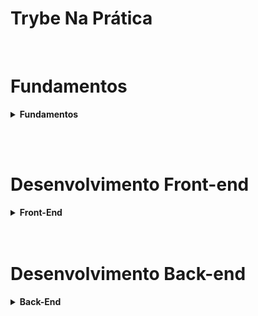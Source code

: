 # Trybe Na Prática 
</br>

# Fundamentos
<details>
<Summary><b>Fundamentos</b></Summary>
</br>

## Bloco 01:  Unix & Bash

```
01 Fundamentos do Desenvolvimento Web
```
```
02 Introdução - Unix & Shell
```
```
03 Unix & Bash - Parte 1
```
```
04 Unix & Bash - Parte 2
```
</br>

## Bloco 02:  Git, GitHub e Internt

```
01 Git & Github - O que é e para que serve
```

```
02 Git & Github - Entendendo os comandos
```
```
03 Internet - Entendendo como ela funciona
```
</br>

## Bloco 03: Introdução a HTML e CSS

 ```
01 Introdução -  HTML & CSS / Estrutura da página
 ```
 ```
02 HTML & CSS - Primeiros passos em css
 ```
 ```
03 HTML & CSS - Seletores e posiciomento
 ```
 ```
04 HTML Semântico
 ```
 ```
05 Projeto - Lessons Learned
 ```
 </br>

## Bloco 04: Introdução à JavaScript e Lógica de Programação
```
01 Introdução - JavaScript
```
```
02 Javascript - Array e loop For 
```
```
03 Javascript - Lógica de Programação e Algoritmos
```
```
04 Javascript - Objetos e funções
```
```
05 Projeto - Playgrond Funcitions
```
</br>


## Bloco 05: JavaScript: DOM, Eventos e Web Storage
```

```

</br>

## Bloco 06: HTML e CSS: Forms, Flexbox e Responsivo
</br>

## Bloco 07: Introdução à JavaScript ES6 e Testes Unitários
</br>

## Bloco 08: Higher Order Functions do JavaScript ES6
</br>

## Bloco 09: JavaScript Assíncrono e Promises
</br>

## Bloco 10: Testes automatizados com Jest

</details>

</br></br>

# Desenvolvimento Front-end

<details>
<summary> <b>Front-End</b> </summary>
</br>

## Bloco 11: Introducao à React
```
01 Introducao - Front-end / react / "hello, world no react"
```
```
02 Componentes React
```
```
03 Projeto - Movie Cards Library
```
</br>

## Bloco 12: Componentes com Estado, Eventos e Formulários com React
```
01 Componentes com estado e eventos
```
```
02 Formulários no React
```
```
03 Projeto - Movie card Libray Statefull
```
</br>

## Bloco 13: Ciclo de vida de Componentes e React Router
```
01 Ciclo de vida de componentes
```
```
02 React Router
```
```
03 Projeto: Movie Cards Libray Crud
```
</br>

## Bloco 14: Metodologia Ágeis
```
01 Metodologia Ágeis
```
```
02 Projeto - Frontend
```
</br>

## Bloco 15: Teste automotizados com React testing Libray
```
01 RTL - Primeiros passos
```
```
02 RTL - Mocks e Inputl
```
```
03 RTL - Testando React Router
```
```
04 Projeto - testes em React
```
</br>

## Bloco 16: Gerenciamento de estado com Redux
```
01 Introdução ao Redux - O estado global da aplicação
```
```
02 Usando o Redux no React
```
```
03 Usando o Redux no React - Prática
```
```
04 Usando o Redux no React = Actions Assíncronas
```
```
05 Testes em React-Redux
```
```
06 Projeto Trybe Wallet
```
</br>

## Bloco 17: Projeto Jogo da Trivia
```
Projeto - Jogo de Trivia
```

## Bloco 18: Context API e React Hooks
```
01 Context API do React
```
```
02 React Hooks - useState e useContext
```
```
03 React Hooks - userEffect e Hooks customizados
```
```
04 Projeto - Starwars Database com context API e Hooks
```
</br>

## Bloco 19: Projeto App de Receitas

```
01 Projeto - App de Receitas
```
</details>
</br></br>

# Desenvolvimento Back-end

<details>
<summary><b>Back-End</b></summary>
</br>

## Bloco 20: Introdução à SQL
```
01 Introducao - Back-end / Bancos de dados relacionais / Banco de SQL
```
```
02 Encontrando dados em um banco de dados
```
```
03 Filtrando dados de forma especifica
```
```
04 Manipulando tables
```
```
05 Projeto - All For One
```

</br>

## Bloco 21: Funções SQL, Joins e Subqueries
```
01 Funções mais usados no SQL
```
```
02 Descomplicando JOINs, UNIONs e Subqueries
```
```
03 Stored Routines & Stored Functions
```
```
04 Projeto - Vocabulary Booster
```
</br>

## Bloco 22: Normalização e Modelagem de Banco de Dados
```
01 Transformando Ideias em um modelo de banco de dados - Parte1
```
```
02 Normalização, Formas Normais e Durmps
```
```
03 Transformando ideias em um modelo de banco de dados - parte 2
```
```
Projeto One For All
```
</br>

## Bloco 23:  Introdução ao MongoDB
```
01 Introdução NoSQL / MongoDB Introducao
```
```
02 Filter Operators
```
```
03 Projeto - Data Flights
```
</br>

## Bloco 24: MongoDB: updates simples e complexos
```
01 Updates Simples
```
```
02 Updates Complexos - Array- Parte 1
```
```
03 Updates Complecos - Array - Parte 2
```
```
04 Projeto - Commerce
```
</br>

## Bloco 25: MongoDB: Aggregation Framework
```
01 Aggregation Framework - Parte 1
```
```
02 Aggregation Framework - Parte 2
```
```
03 Projeto - Aggregations
```
</br>

## Bloco 26: Introdução ao desenvolvimento web com Nodejs
```
01 introdução - NodeJS
```
```
02 Node.js - Fluxo Assíncrono
```
```
03 Testes Com Node.js
```
```
04 Express HTTP com node.js
```
```
05 Pratica Express
```
```
06 Projeto - Talker Manager
```
</br>

## Bloco 27: Nodejs: Camada de Serviço e Arquitetura Rest e Restful
```
  01 Introdução - Arquitetura de Software / Arquitetura de Software - Camada de Model
```
```
02 Arquitetura de Software - Camada de Controller e Service
```
```
03 Arquitetura Web - Rest e Restful
```
```
04 Arquitetura de Software - Testando as Camandas
```
</br>

## Bloco 28: Autenticação e Upload de Arquivos
```
01 NodeJS - JWT (JSON Web Token)
```
```
02 NodeJS - Upload de arquivo com 'multer'
```
```
03 NodeJS - Testando APIs com Testes de Integração
```
```
04 Projeto - Cookmaster
```
</br>

## Bloco 29: Deployment
```
01 Introdução - Deploy , infraestrutura - Deploy com Heroku
```
```
02 Deploy - Gerenciadores de Processos
```
```
03 Projeto - Stranger Things
```
</br>

## Bloco 30: Arquitetura SOLID e ORM
```
01 Arquitetura - Principios SOLID
```
```
02 ORM - Interface da aplicação com banco de dados
```
```
03 ORM - Associations
```
```
04 Projeto - API de Blogs
```
</br>

## Bloco 31: Sockets

```
01 Arquitetura de Software - Camada de View
```
```
02 Sockets - TCP/UDP & NET
```
```
03 Sockets - Socket.io
```
```
04 Sockets - Praticando Soket.io
```
```
05 Projeto WebChat
```
</br>

## Bloco 32: Projeto Trybeer

```
01 Projeto Trybeer
```

</details>